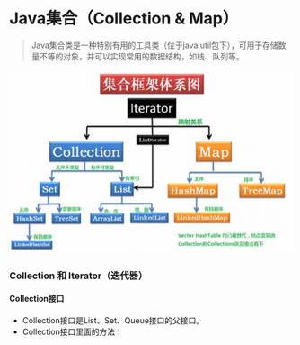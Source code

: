 # Java集合（Collection & Map）
>Java集合类是一种特别有用的工具类（位于java.util包下），可用于存储数量不等的对象，并可以实现常用的数据结构，如栈、队列等。

![集合](../Picture/集合/集合.jpg)

### Collection 和 Iterator（迭代器）
#### Collection接口
+ Collection接口是List、Set、Queue接口的父接口。
+ Collection接口里面的方法：

